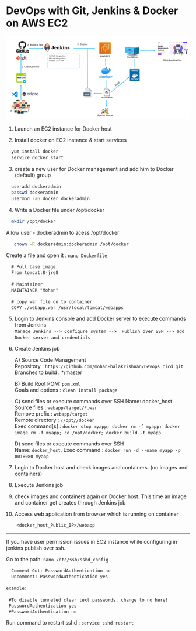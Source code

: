 # DevOps with Git, Jenkins & Docker on AWS EC2

![DevOps CI CD](Devops_CICd.png)


1. Launch an EC2 instance for Docker host 

2. Install docker on EC2 instance & start services  
  ```sh 
    yum install docker
    service docker start
  ```

3. create a new user for Docker management and add him to Docker (default) group
```sh
  useradd dockeradmin
  passwd dockeradmin
  usermod -aG docker dockeradmin
  ```
  
4. Write a Docker file under /opt/docker
 ```sh
   mkdir /opt/docker
 ``` 
   Allow user - dockeradmin to acess /opt/docker
 ```sh
    chown -R dockeradmin:dockeradmin /opt/docker
 ```

  Create a file and open it : `nano Dockerfile`
``` 
  # Pull base image 
  From tomcat:8-jre8 

  # Maintainer
  MAINTAINER "Mohan" 

  # copy war file on to container 
  COPY ./webapp.war /usr/local/tomcat/webapps
```

5. Login to Jenkins console and add Docker server to execute commands from Jenkins  
    `Manage Jenkins --> Configure system -->  Publish over SSH --> add Docker server and credentials`

6. Create Jenkins job 

    A) Source Code Management  
     Repository : `https://github.com/mohan-balakrishnan/Devops_cicd.git`  
     Branches to build : */master  

    B) Build
     Root POM: `pom.xml`  
     Goals and options : `clean install package` 

    C) send files or execute commands over SSH
     Name: docker_host  
     Source files	: `webapp/target/*.war`<br/>
     Remove prefix	: `webapp/target`<br/>
     Remote directory	: `//opt//docker`<br/>
     Exec command[s]	: `docker stop myapp; docker rm -f myapp; docker image rm -f myapp; cd /opt/docker; docker build -t myapp .`
     
   D) send files or execute commands over SSH  
      Name: `docker_host`,
      Exec command	: `docker run -d --name myapp -p 80:8080 myapp`

7. Login to Docker host and check images and containers. (no images and containers)

8. Execute Jenkins job

9. check images and containers again on Docker host. This time an image and container get creates through Jenkins job

10. Access web application from browser which is running on container
```
    <docker_host_Public_IP>/webapp
```

------------------------------------------------------------------------------------------------------------------------------------------------------------------------------

If you have user permission issues in EC2 instance while configuring in jenkins publish over ssh.

Go to the path: `nano /etc/ssh/sshd_config`
```
  Comment Out: PasswordAuthentication no
  Uncomment: PasswordAuthentication yes 

example:

 #To disable tunneled clear text passwords, change to no here!
 PasswordAuthentication yes
 #PasswordAuthentication no
 ```

Run command to restart sshd : `service sshd restart`
